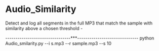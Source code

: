 # Audio_Similarity
Detect and log all segments in the full MP3 that match the sample with similarity above a chosen threshold  -

--------------------------------***------------------------------
python Audio_smilarity.py --i s.mp3 --r sample.mp3 --s 10
